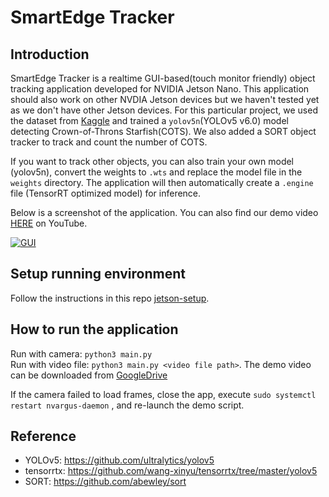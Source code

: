 # SmartEdge Tracker    

## Introduction   
SmartEdge Tracker is a realtime GUI-based(touch monitor friendly) object tracking application developed for NVIDIA Jetson Nano. 
This application should also work on other NVDIA Jetson devices but we haven't tested yet as we don't have other Jetson devices.
For this particular project, we used the dataset from [Kaggle](https://www.kaggle.com/competitions/tensorflow-great-barrier-reef) and trained a `yolov5n`(YOLOv5 v6.0) model detecting Crown-of-Throns Starfish(COTS). 
We also added a SORT object tracker to track and count the number of COTS.

If you want to track other objects, you can also train your own model (yolov5n), convert the weights to `.wts` and replace the model file in the `weights` directory. 
The application will then automatically create a `.engine` file (TensorRT optimized model) for inference. 

Below is a screenshot of the application. You can also find our demo video [HERE](https://youtu.be/37IsbjCkvEU) on YouTube. 

[![GUI](https://github.com/FreemanX/SmartEdgeTracker/blob/main/res/gui.png)](https://youtu.be/37IsbjCkvEU)

## Setup running environment   
Follow the instructions in this repo [jetson-setup](https://github.com/FreemanX/jetson-setup). 

## How to run the application
Run with camera: `python3 main.py`     
Run with video file: `python3 main.py <video file path>`. 
The demo video can be downloaded from [GoogleDrive](https://drive.google.com/file/d/1t2q_rHtbBLUDrqLC2tBmAobv4_FxuDhF/view?usp=share_link)

If the camera failed to load frames, close the app, execute
`sudo systemctl restart nvargus-daemon`
, and re-launch the demo script.

## Reference   
* YOLOv5: https://github.com/ultralytics/yolov5 
* tensorrtx: https://github.com/wang-xinyu/tensorrtx/tree/master/yolov5 
* SORT: https://github.com/abewley/sort 
